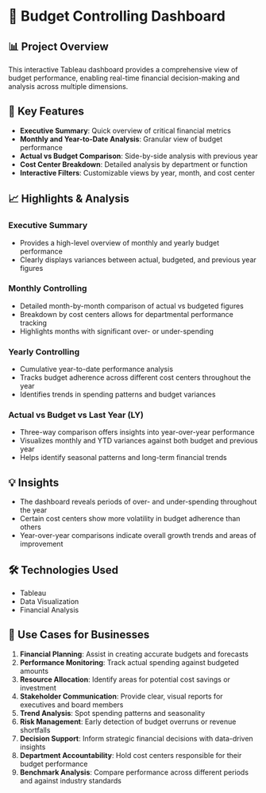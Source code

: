 # 🚀 Budget Controlling Dashboard

## 📊 Project Overview

This interactive Tableau dashboard provides a comprehensive view of budget performance, enabling real-time financial decision-making and analysis across multiple dimensions.

## 🌟 Key Features

- **Executive Summary**: Quick overview of critical financial metrics
- **Monthly and Year-to-Date Analysis**: Granular view of budget performance
- **Actual vs Budget Comparison**: Side-by-side analysis with previous year
- **Cost Center Breakdown**: Detailed analysis by department or function
- **Interactive Filters**: Customizable views by year, month, and cost center

## 📈 Highlights & Analysis

### Executive Summary
- Provides a high-level overview of monthly and yearly budget performance
- Clearly displays variances between actual, budgeted, and previous year figures

### Monthly Controlling
- Detailed month-by-month comparison of actual vs budgeted figures
- Breakdown by cost centers allows for departmental performance tracking
- Highlights months with significant over- or under-spending

### Yearly Controlling
- Cumulative year-to-date performance analysis
- Tracks budget adherence across different cost centers throughout the year
- Identifies trends in spending patterns and budget variances

### Actual vs Budget vs Last Year (LY)
- Three-way comparison offers insights into year-over-year performance
- Visualizes monthly and YTD variances against both budget and previous year
- Helps identify seasonal patterns and long-term financial trends

## 💡 Insights
- The dashboard reveals periods of over- and under-spending throughout the year
- Certain cost centers show more volatility in budget adherence than others
- Year-over-year comparisons indicate overall growth trends and areas of improvement

## 🛠️ Technologies Used

- Tableau
- Data Visualization
- Financial Analysis

## 🎯 Use Cases for Businesses

1. **Financial Planning**: Assist in creating accurate budgets and forecasts
2. **Performance Monitoring**: Track actual spending against budgeted amounts
3. **Resource Allocation**: Identify areas for potential cost savings or investment
4. **Stakeholder Communication**: Provide clear, visual reports for executives and board members
5. **Trend Analysis**: Spot spending patterns and seasonality
6. **Risk Management**: Early detection of budget overruns or revenue shortfalls
7. **Decision Support**: Inform strategic financial decisions with data-driven insights
8. **Department Accountability**: Hold cost centers responsible for their budget performance
9. **Benchmark Analysis**: Compare performance across different periods and against industry standards
